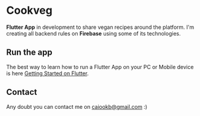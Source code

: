 
# Cookveg

**Flutter App** in development to share vegan recipes around the platform.
I'm creating all backend rules on **Firebase** using some of its technologies.


## Run the app
The best way to learn how to run a Flutter App on your PC or Mobile device is here [Getting Started on Flutter](https://flutter.dev/docs/get-started/install).


## Contact
Any doubt you can contact me on  [caiookb@gmail.com](mailto:caiookb@gmail.com)  :)
